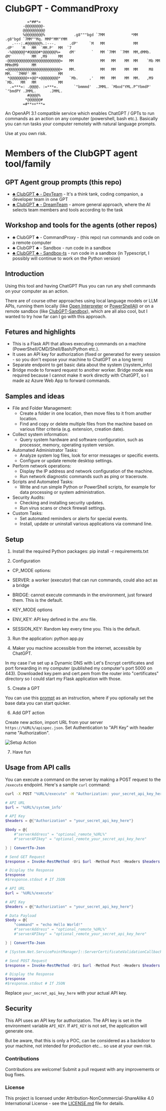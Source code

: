 # ClubGPT - CommandProxy
```
          =*##*=              
        -@@@@@@@@-            
        @@@@@@@@@@            
        %@@@@@@@@%             .g8"""bgd `7MM            *MM          .g8"bgd `7MM""Mq. MMP"MM"YMM
   .---:.#@@@@@@%.:---.      .dP'     `M   MM             MM        .dP'   `M   MM  `MM.P'  MM  `7
 -%@@@@@@*#@@@@#*@@@@@@%=    dM'       `   MM `7MM  `7MM  MM,dMMb.  dM'     `   MM  ,M9     MM 
-@@@@@@@@@@@@@@@@@@@@@@@@=   MM            MM   MM    MM  MM    `Mb MM          MMmdM9      MM 
=@@@@@@@@@@@@@@@@@@@@@@@@+   MM.           MM   MM    MM  MM     M8 MM.  `7MMF' MM          MM     
 *@@@@@@@@++@@*+@@@@@@@@*    `Mb.     ,'   MM   MM    MM  MM.   ,M9 `Mb.   MM   MM          MM      
  .=***=: .@@@@. :=***=.       `"bmmmd'  .JMML. `Mbod"YML.P^YbmdP'    `"bmdPY .JMML.      .JMML.    
          #@@@@%             
         *@@@@@@#             
        =#**++***=            
```
An OpenAPI 3.1 compatible service which enables ChatGPT / GPTs to run commands as an action on any computer (powershell, bash etc.). Basically you can run tasks your computer remotely with natural language prompts.

Use at you own risk.

# Members of the ClubGPT agent tool/family
## GPT Agent group prompts (this repo)
- [♣️ ClubGPT ♣️ - DevTeam](https://github.com/matebenyovszky/ClubGPT) - It's a think tank, coding companion, a developer team in one GPT
- [♣️ ClubGPT ♣️ - DreamTeam](https://github.com/matebenyovszky/ClubGPT) - amore general approach, where the AI selects team members and tools according to the task

## Workshop and tools for the agents (other repos)
- ♣️ ClubGPT ♣️ - CommandProxy - (this repo) run commands and code on a remote computer
- ♣️ ClubGPT ♣️ - Sandbox - run code in a sandbox
- [♣️ ClubGPT ♣️ - Sandbox-ts](https://github.com/matebenyovszky/ClubGPT-Sandbox-ts) - run code in a sandbox (in Typescript, I possibly will continue to work on the Python version)

## Introduction

Using this tool and having ChatGPT Plus you can run any shell commands on your computer as an action.

There are of course other approaches using local language models or LLM APIs, running them locally (like [Open Interpreter](https://github.com/KillianLucas/open-interpreter) or [PowerShellAI](https://github.com/dfinke/PowerShellAI)) or on a remote sandbox (like [ClubGPT-Sandbox](https://github.com/matebenyovszky/ClubGPT-Sandbox)), which are all also cool, but I wanted to try how far can I go with this approach.

## Fetures and highlights

- This is a Flask API that allows executing commands on a machine (PowerShell/CMD/Shell/Bash/Python etc.).
- It uses an API key for authorization (fixed or generated for every session - so you don't expose your machine to ChatGPT on a long term)
- Separate endpoint to get basic data about the system (/system_info)
- Bridge mode to forward request to another worker. Bridge mode was required because I cannot make it work directly with ChatGPT, so I made az Azure Web App to forward commands.

## Samples and ideas

- File and Folder Management:
  - Create a folder in one location, then move files to it from another location.
  - Find and copy or delete multiple files from the machine based on various filter criteria (e.g. extension, creation date).
- Collect system information:
  - Query system hardware and software configuration, such as processor, memory, operating system version.
- Automated Administrator Tasks:
  - Analyze system log files, look for error messages or specific events.
  - Configure or update remote desktop settings.
- Perform network operations:
  - Display the IP address and network configuration of the machine.
  - Run network diagnostic commands such as ping or traceroute.
- Scripts and Automated Tasks:
  - Write and run simple Python or PowerShell scripts, for example for data processing or system administration.
- Security Audits:
  - Checking and installing security updates.
  - Run virus scans or check firewall settings.
- Custom Tasks:
  - Set automated reminders or alerts for special events.
  - Install, update or uninstall various applications via command line.

## Setup

1. Install the required Python packages:
pip install -r requirements.txt

2. Configuration

- CP_MODE options:
 - SERVER: a worker (executor) that can run commands, could also act as a bridge
 - BRIDGE: cannot execute commands in the environment, just forward them. This is the default.

- KEY_MODE options
 - ENV_KEY: API key defined in the .env file.
 - SESSION_KEY: Random key every time you. This is the default.

3. Run the application:
python app.py

4. Maker you machine accessible from the internet, accessible by ChatGPT.

In my case I've set up a Dynamic DNS with Let's Encrypt certificates and port forwarding in my computer (published my computer's port 5000 on 443). Downloaded key.pem and cert.pem from the router into "certificates" directory so I could start my Flask application with those.

5. Create a GPT

You can use this [prompt](prompts.example.md) as an instruction, where if you optionally set the base data you can start quicker.

6. Add GPT action

Create new action, import URL from your server `https://%URL%/apispec.json`.
Set Authentication to "API Key" with header name "Authorization".

![Setup Action](images/setup_action_authentication.jpg)

7. Have fun

## Usage from API calls

You can execute a command on the server by making a POST request to the `/execute` endpoint. Here's a sample `curl` command:

```bash
curl -X POST "%URL%/execute" -H "Authorization: your_secret_api_key_here" -H "Content-Type: application/json" -d '{"command":"ls"}'
```

```powershell
# API URL
$url = '%URL%/system_info'

# API Key
$headers = @{"Authorization" = "your_secret_api_key_here"}

$body = @{
    #"serverAddress" = "optional_remote_%URL%"
    #"serverAPIkey" = "optional_remote_your_secret_api_key_here"

} | ConvertTo-Json

# Send GET Request
$response = Invoke-RestMethod -Uri $url -Method Post -Headers $headers -Body $body -ContentType "application/json"

# Display the Response
$response
#$response.stdout # If JSON
```

```powershell
# API URL
$url = '%URL%/execute'

# API Key
$headers = @{"Authorization" = "your_secret_api_key_here"}

# Data Payload
$body = @{
    "command" = "echo Hello World!"
    #"serverAddress" = "optional_remote_%URL%"
    #"serverAPIkey" = "optional_remote_your_secret_api_key_here"

} | ConvertTo-Json

# [System.Net.ServicePointManager]::ServerCertificateValidationCallback = { $true }

# Send POST Request
$response = Invoke-RestMethod -Uri $url -Method Post -Headers $headers -Body $body -ContentType "application/json"

# Display the Response
$response
#$response.stdout # If JSON
```

Replace `your_secret_api_key_here` with your actual API key.

## Security

This API uses an API key for authorization. The API key is set in the environment variable `API_KEY`. If `API_KEY` is not set, the application will generate one.

But be aware, that this is only a POC, can be considered as a backdoor to your machine, not intended for production etc... so use at your own risk.

### Contributions

Contributions are welcome! Submit a pull request with any improvements or bug fixes.

### License

This project is licensed under Attribution-NonCommercial-ShareAlike 4.0 International License - see the [LICENSE.md](LICENSE.md) file for details.